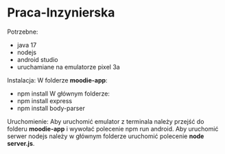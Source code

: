 # Praca-Inzynierska
Potrzebne:
- java 17
- nodejs
- android studio
- uruchamiane na emulatorze pixel 3a

Instalacja: 
W folderze **moodie-app**:
- npm install
W głównym folderze:
- npm install express
- npm install body-parser

Uruchomienie: 
Aby uruchomić emulator z terminala należy przejść do folderu **moodie-app** i wywołać polecenie npm run android. Aby uruchomić serwer nodejs należy w głównym folderze uruchomić polecenie **node server.js**.
